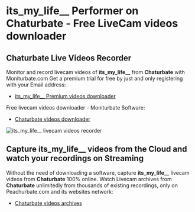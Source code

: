 # its_my_life__ Performer on Chaturbate - Free LiveCam videos downloader

## Chaturbate Live Videos Recorder

Monitor and record livecam videos of **its_my_life__** from **Chaturbate** with Moniturbate.com
Get a premium trial for free by just and only registering with your Email address:
* [its_my_life__ Premium videos downloader](https://moniturbate.com/request-demo-licence-key.html)

Free livecam videos downloader - Moniturbate Software:
* [Chaturbate videos downloader](https://moniturbate.com/moniturbate-download-software.html)

![its_my_life__ livecam videos recorder](https://peachurnet.com/templates/moniturbate-software.png)


## Capture its_my_life__ videos from the Cloud and watch your recordings on Streaming

Without the need of downloading a software, capture **its_my_life__** livecam videos from **Chaturbate** 100% online.
Watch Livecam archives from **Chaturbate** unlimitedly from thousands of existing recordings, only on Peachurbate.com and its websites network:
* [Chaturbate videos archives](https://peachurnet.com/)